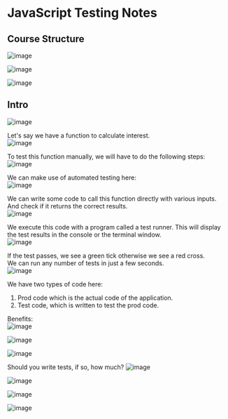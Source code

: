 # JavaScript Testing Notes
## Course Structure
![image](https://github.com/user-attachments/assets/a68156f7-db3f-4d5d-851b-b00958150e42)  

![image](https://github.com/user-attachments/assets/4de45322-5635-4169-900c-ef662f94f1e2)  

![image](https://github.com/user-attachments/assets/65a46825-3613-405e-a333-468402e8f1cf)  

## Intro
![image](https://github.com/user-attachments/assets/426b9f08-5ee5-45be-b13e-cfc43385f962)  

Let's say we have a function to calculate interest.  
![image](https://github.com/user-attachments/assets/9d5546ba-696c-4188-8caf-f12760c14392)  

To test this function manually, we will have to do the following steps:  
![image](https://github.com/user-attachments/assets/3b85ce68-2015-46b9-8b0c-aad4031c0a15)  

We can make use of automated testing here:  
![image](https://github.com/user-attachments/assets/baf63d64-9b7f-4e9a-896a-d968418ed893)  

We can write some code to call this function directly with various inputs. 
And check if it returns the correct results.  
![image](https://github.com/user-attachments/assets/7047b604-b330-4581-b7c8-6a85477c1670)  


We execute this code with a program called a test runner.  This will display the test results in the console or the terminal window.  
![image](https://github.com/user-attachments/assets/adf0ffda-71b2-4a0c-b7a6-199aa613889b)  

If the test passes, we see a green tick otherwise we see a red cross.  
We can run any number of tests in just a few seconds.  
![image](https://github.com/user-attachments/assets/5609dc2d-9f13-412d-a844-141035ae63cb)  

We have two types of code here:
1. Prod code which is the actual code of the application.
2. Test code, which is written to test the prod code.

Benefits:  
![image](https://github.com/user-attachments/assets/af953d31-c9df-4e59-b36d-4ae456c8abce)  

![image](https://github.com/user-attachments/assets/88eb1ae5-0f9a-4a5d-b842-e51143dd0f13)

![image](https://github.com/user-attachments/assets/3d2b191a-6149-44b9-ab37-595dd7272d17)  

Should you write tests, if so, how much?
![image](https://github.com/user-attachments/assets/d0429e90-051c-4706-9fc5-cc47e7c12d35)  

![image](https://github.com/user-attachments/assets/40633922-27fc-4f8b-816d-0f68ac1baf3e)  

![image](https://github.com/user-attachments/assets/4267486c-7c6a-4fed-a076-2beb79e7d026)  

![image](https://github.com/user-attachments/assets/9664c5a1-fdc2-4a44-8d09-7c8c9bf88009)











